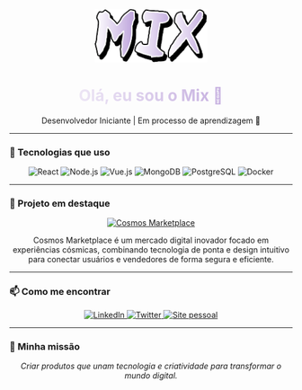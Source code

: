 <p align="center">
  <img src="mix-otsutsuki.png" alt="Mix" width="200px" />
</p>

<p align="center">
  <h1 align="center" style="background: linear-gradient(90deg, #FFFFFF, #B497D6); -webkit-background-clip: text; -webkit-text-fill-color: transparent;">
    Olá, eu sou o Mix 👋
  </h1>
</p>

<p align="center">
  Desenvolvedor Iniciante | Em processo de aprendizagem 🚀
</p>

---

### 🚀 Tecnologias que uso

<p align="center">
  <img src="https://img.shields.io/badge/React-61DAFB?style=for-the-badge&logo=react&logoColor=black" alt="React" />
  <img src="https://img.shields.io/badge/Node.js-339933?style=for-the-badge&logo=node.js&logoColor=white" alt="Node.js" />
  <img src="https://img.shields.io/badge/Vue.js-4FC08D?style=for-the-badge&logo=vue.js&logoColor=white" alt="Vue.js" />
  <img src="https://img.shields.io/badge/MongoDB-47A248?style=for-the-badge&logo=mongodb&logoColor=white" alt="MongoDB" />
  <img src="https://img.shields.io/badge/PostgreSQL-336791?style=for-the-badge&logo=postgresql&logoColor=white" alt="PostgreSQL" />
  <img src="https://img.shields.io/badge/Docker-2496ED?style=for-the-badge&logo=docker&logoColor=white" alt="Docker" />
</p>

---

### 🌌 Projeto em destaque

<p align="center">
  <a href="https://cosmosmarketplace.com" target="_blank" rel="noopener noreferrer">
    <img src="https://img.shields.io/badge/Cosmos_Marketplace-%23007ACC.svg?style=for-the-badge&logo=appveyor&logoColor=white" alt="Cosmos Marketplace" />
  </a>
</p>

<p align="center" style="max-width: 600px; margin: auto;">
  Cosmos Marketplace é um mercado digital inovador focado em experiências cósmicas, combinando tecnologia de ponta e design intuitivo para conectar usuários e vendedores de forma segura e eficiente.
</p>

---

### 📫 Como me encontrar

<p align="center">
  <a href="https://linkedin.com/in/seu-perfil" target="_blank" rel="noopener noreferrer">
    <img src="https://img.shields.io/badge/LinkedIn-%230077B5.svg?style=for-the-badge&logo=linkedin&logoColor=white" alt="LinkedIn" />
  </a>
  <a href="https://twitter.com/seuusuario" target="_blank" rel="noopener noreferrer">
    <img src="https://img.shields.io/badge/Twitter-%231DA1F2.svg?style=for-the-badge&logo=twitter&logoColor=white" alt="Twitter" />
  </a>
  <a href="https://seusite.com" target="_blank" rel="noopener noreferrer">
    <img src="https://img.shields.io/badge/Site-Pessoal-%23FF5733.svg?style=for-the-badge&logo=about.me&logoColor=white" alt="Site pessoal" />
  </a>
</p>

---

### 🎯 Minha missão

<p align="center" style="font-style: italic; max-width: 600px; margin: auto;">
  Criar produtos que unam tecnologia e criatividade para transformar o mundo digital.
</p>
